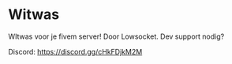 # Witwas
WItwas voor je fivem server! Door Lowsocket.
Dev support nodig?

Discord: https://discord.gg/cHkFDjkM2M
